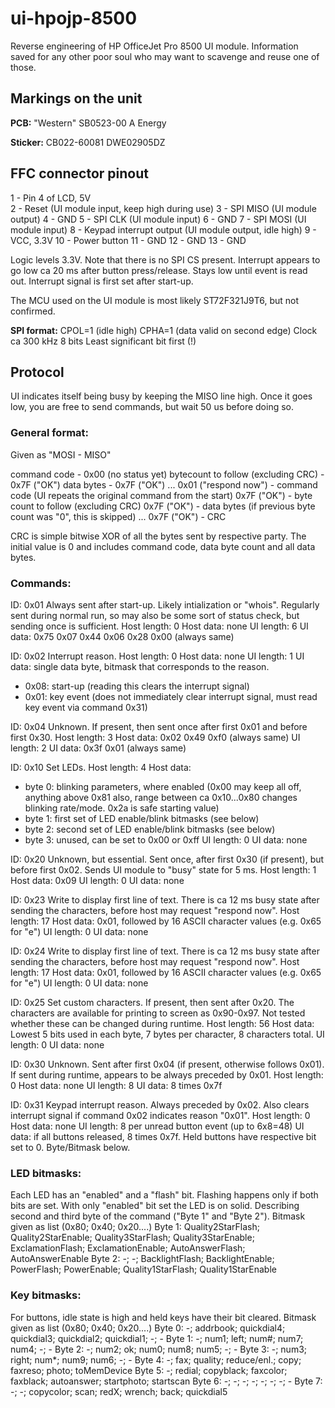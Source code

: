 # ui-hpojp-8500
Reverse engineering of HP OfficeJet Pro 8500 UI module. Information saved for any other poor soul who may want to scavenge and reuse one of those.

## Markings on the unit
**PCB:**
"Western"
SB0523-00 A
Energy

**Sticker:**
CB022-60081
DWE02905DZ

## FFC connector pinout
1   - Pin 4 of LCD, 5V  
 2  - Reset (UI module input, keep high during use)
3   - SPI MISO (UI module output)
 4  - GND
5   - SPI CLK (UI module input)
 6  - GND
7   - SPI MOSI (UI module input)
 8  - Keypad interrupt output (UI module output, idle high)
9   - VCC, 3.3V
 10 - Power button
11  - GND
 12 - GND
13  - GND

Logic levels 3.3V.
Note that there is no SPI CS present.
Interrupt appears to go low ca 20 ms after button press/release. Stays low until event is read out. Interrupt signal is first set after start-up.

The MCU used on the UI module is most likely ST72F321J9T6, but not confirmed.

**SPI format:**
CPOL=1 (idle high) 
CPHA=1 (data valid on second edge)
Clock ca 300 kHz
8 bits
Least significant bit first (!)

## Protocol
UI indicates itself being busy by keeping the MISO line high. Once it goes low, you are free to send commands, but wait 50 us before doing so.


### General format:
Given as "MOSI - MISO"

command code - 0x00 (no status yet)
bytecount to follow (excluding CRC) - 0x7F ("OK")
data bytes - 0x7F ("OK") 
...
0x01 ("respond now") - command code (UI repeats the original command from the start)
0x7F ("OK") - byte count to follow (excluding CRC)
0x7F ("OK") - data bytes (if previous byte count was "0", this is skipped)
...
0x7F ("OK") - CRC

CRC is simple bitwise XOR of all the bytes sent by respective party. The initial value is 0 and includes command code, data byte count and all data bytes.

### Commands:
ID: 0x01
Always sent after start-up. Likely intialization or "whois". Regularly sent during normal run, so may also be some sort of status check, but sending once is sufficient.
Host length: 0
Host data: none
UI length: 6
UI data: 0x75 0x07 0x44 0x06 0x28 0x00 (always same)

ID: 0x02
Interrupt reason. 
Host length: 0
Host data: none
UI length: 1
UI data: single data byte, bitmask that corresponds to the reason.
- 0x08: start-up (reading this clears the interrupt signal)
- 0x01: key event (does not immediately clear interrupt signal, must read key event via command 0x31)

ID: 0x04
Unknown. If present, then sent once after first 0x01 and before first 0x30.
Host length: 3
Host data: 0x02 0x49 0xf0 (always same)
UI length: 2
UI data: 0x3f 0x01 (always same)

ID: 0x10
Set LEDs. 
Host length: 4
Host data: 
 - byte 0: blinking parameters, where enabled (0x00 may keep all off, anything above 0x81 also, range between ca 0x10...0x80 changes blinking rate/mode. 0x2a is safe starting value)
- byte 1: first set of LED enable/blink bitmasks (see below)
- byte 2: second set of LED enable/blink bitmasks (see below)
- byte 3: unused, can be set to 0x00 or 0xff
UI length: 0
UI data: none

ID: 0x20
Unknown, but essential. Sent once, after first 0x30 (if present), but before first 0x02. Sends UI module to "busy" state for 5 ms.
Host length: 1
Host data: 0x09
UI length: 0
UI data: none

ID: 0x23
Write to display first line of text. There is ca 12 ms busy state after sending the characters, before host may request "respond now". 
Host length: 17
Host data: 0x01, followed by 16 ASCII character values (e.g. 0x65 for "e")
UI length: 0
UI data: none

ID: 0x24
Write to display first line of text. There is ca 12 ms busy state after sending the characters, before host may request "respond now". 
Host length: 17
Host data: 0x01, followed by 16 ASCII character values (e.g. 0x65 for "e")
UI length: 0
UI data: none

ID: 0x25
Set custom characters. If present, then sent after 0x20. The characters are available for printing to screen as 0x90-0x97. Not tested whether these can be changed during runtime.
Host length: 56
Host data: Lowest 5 bits used in each byte, 7 bytes per character, 8 characters total.
UI length: 0
UI data: none

ID: 0x30
Unknown. Sent after first 0x04 (if present, otherwise follows 0x01). If sent during runtime, appears to be always preceded by 0x01.
Host length: 0
Host data: none
UI length: 8
UI data: 8 times 0x7f

ID: 0x31
Keypad interrupt reason. Always preceded by 0x02. Also clears interrupt signal if command 0x02 indicates reason "0x01".
Host length: 0
Host data: none
UI length: 8 per unread button event (up to 6x8=48)
UI data: if all buttons released, 8 times 0x7f. Held buttons have respective bit set to 0. Byte/Bitmask below.


### LED bitmasks:
Each LED has an "enabled" and a "flash" bit. Flashing happens only if both bits are set. With only "enabled" bit set the LED is on solid. Describing second and third byte of the command ("Byte 1" and "Byte 2"). Bitmask given as list (0x80; 0x40; 0x20....)
Byte 1: Quality2StarFlash; Quality2StarEnable; Quality3StarFlash; Quality3StarEnable; ExclamationFlash; ExclamationEnable;  AutoAnswerFlash; AutoAnswerEnable
Byte 2: -; -; BacklightFlash; BacklightEnable; PowerFlash; PowerEnable;  Quality1StarFlash; Quality1StarEnable

### Key bitmasks:
For buttons, idle state is high and held keys have their bit cleared. Bitmask given as list (0x80; 0x40; 0x20....)
Byte 0: -; addrbook; quickdial4; quickdial3; quickdial2; quickdial1; -; -
Byte 1: -; num1; left; num#; num7; num4; -; -
Byte 2: -; num2; ok; num0; num8; num5; -; -
Byte 3: -; num3; right; num*; num9; num6; -; -
Byte 4: -; fax; quality; reduce/enl.; copy; faxreso; photo; toMemDevice
Byte 5: -; redial; copyblack; faxcolor; faxblack; autoanswer; startphoto; startscan
Byte 6: -; -; -; -; -; -; -; -
Byte 7: -; -; copycolor; scan; redX; wrench; back; quickdial5
